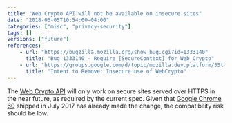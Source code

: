 ```yaml
---
title: "Web Crypto API will not be available on insecure sites"
date: "2018-06-05T10:54:00-04:00"
categories: ["misc", "privacy-security"]
tags: []
versions: ["future"]
references:
    - url: "https://bugzilla.mozilla.org/show_bug.cgi?id=1333140"
      title: "Bug 1333140 - Require [SecureContext] for Web Crypto"
    - url: "https://groups.google.com/d/topic/mozilla.dev.platform/55t-Uyx1TxI/discussion"
      title: "Intent to Remove: Insecure use of WebCrypto"
---
```

The [Web Crypto API](https://developer.mozilla.org/docs/Web/API/Web_Crypto_API) will only work on secure sites served over HTTPS in the near future, as required by the current spec. Given that [Google Chrome 60](https://developers.google.com/web/updates/2017/06/chrome-60-deprecations) shipped in July 2017 has already made the change, the compatibility risk should be low.
